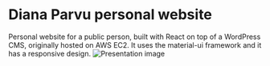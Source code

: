 # Diana Parvu personal website
Personal website for a public person, built with React on top of a WordPress CMS, originally hosted on AWS EC2. It uses the material-ui framework and it has a responsive design.
![Presentation image](https://github.com/andragh83/dianaparvuoriginal/blob/master/presentation.png?raw=true)
